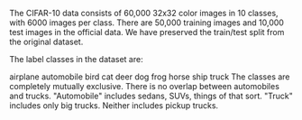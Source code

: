 The CIFAR-10 data consists of 60,000 32x32 color images in 10 classes, with 6000 images per class. There are 50,000 training images and 10,000 test images in the official data. We have preserved the train/test split from the original dataset. 

The label classes in the dataset are:

airplane 
automobile 
bird 
cat 
deer 
dog 
frog 
horse 
ship 
truck
The classes are completely mutually exclusive. There is no overlap between automobiles and trucks. "Automobile" includes sedans, SUVs, things of that sort. "Truck" includes only big trucks. Neither includes pickup trucks.

